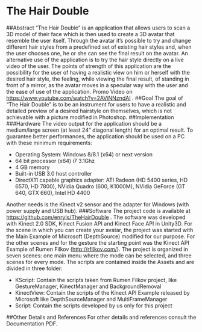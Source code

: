 # The Hair Double
##Abstract
“The Hair Double” is an application that allows users to scan a 3D model of their face which is then used to
create a 3D avatar that resemble the user itself. Through the avatar it’s possible to try and change different
hair styles from a predefined set of existing hair styles and, when the user chooses one, he or she can see
the final result on the avatar. An alternative use of the application is to try the hair style directly on a live
video of the user.
The points of strength of this application are the possibility for the user of having a realistic view on him or
herself with the desired hair style, the feeling, while viewing the final result, of standing in front of a mirror,
as the avatar moves in a specular way with the user and the ease of use of the application.
Promo Video on https://www.youtube.com/watch?v=2AViNNzndAI .
##Goal
The goal of “The Hair Double” is to be an instrument for users to have a realistic and detailed preview of a
desired hairstyle on themselves, which is not achievable with a picture modified in Photoshop.
##Implementation
###Hardware
The video output for the application should be a medium/large screen (at least 24” diagonal length) for an
optimal result.
To guarantee better performances, the application should be used on a PC with these minimum requirements:
* Operating System: Windows 8/8.1 (x64) or next version
* 64 bit processor (x64) i7 3.1Ghz
* 4 GB memory
* Built-in USB 3.0 host controller
* DirectX11 capable graphics adapter:
  ATI Radeon (HD 5400 series, HD 6570, HD 7800),
  NVidia Quadro (600, K1000M), NVidia GeForce (GT 640, GTX 660),
  Intel HD 4400
  
Another needs is the Kinect v2 sensor and the adapter for Windows (with power supply and USB
hub).
###Software
The project code is available at https://github.com/enryls/TheHairDouble .
The software was developed with Kinect 2.0 SDK, Kinect Fusion API and Kinect Face API in Unity3D.
For the scene in which you can create your avatar, the project was started with the Main Example
of Microsoft (DepthSource) modified for our purpose. For the other scenes and for the gesture the
starting point was the Kinect API Example of Rumen Filkov (http://rfilkov.com/).
The project is organized in seven scenes: one main menu where the mode can be selected, and
three scenes for every mode. The scripts are contained inside the Assets and are divided in three
folder:
* KScript: Contain the scripts taken from Rumen Filkov project, like GestureManager,
KinectManager and BackgroundRemoval
* KinectView: Contain the scripts of the Kinect API Example released by Microsoft like
DepthSourceManager and MultiFrameManager
* Script: Contain the scripts developed by us only for this project

##Other Details and References
For other details and references consult the Documentation PDF.

